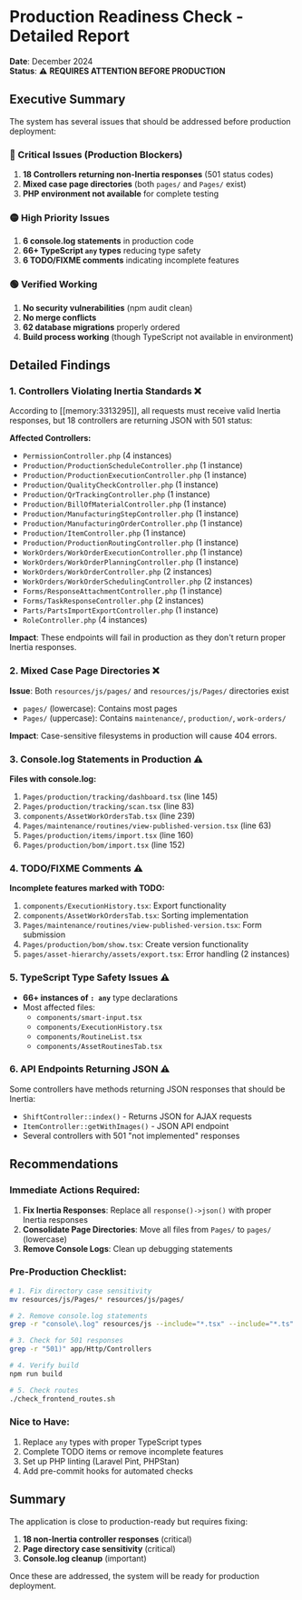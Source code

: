 # Production Readiness Check - Detailed Report
**Date**: December 2024  
**Status**: ⚠️ **REQUIRES ATTENTION BEFORE PRODUCTION**

## Executive Summary

The system has several issues that should be addressed before production deployment:

### 🔴 Critical Issues (Production Blockers)
1. **18 Controllers returning non-Inertia responses** (501 status codes)
2. **Mixed case page directories** (both `pages/` and `Pages/` exist)
3. **PHP environment not available** for complete testing

### 🟡 High Priority Issues
1. **6 console.log statements** in production code
2. **66+ TypeScript `any` types** reducing type safety
3. **6 TODO/FIXME comments** indicating incomplete features

### 🟢 Verified Working
1. **No security vulnerabilities** (npm audit clean)
2. **No merge conflicts**
3. **62 database migrations** properly ordered
4. **Build process working** (though TypeScript not available in environment)

## Detailed Findings

### 1. Controllers Violating Inertia Standards ❌
According to [[memory:3313295]], all requests must receive valid Inertia responses, but 18 controllers are returning JSON with 501 status:

**Affected Controllers:**
- `PermissionController.php` (4 instances)
- `Production/ProductionScheduleController.php` (1 instance)  
- `Production/ProductionExecutionController.php` (1 instance)
- `Production/QualityCheckController.php` (1 instance)
- `Production/QrTrackingController.php` (1 instance)
- `Production/BillOfMaterialController.php` (1 instance)
- `Production/ManufacturingStepController.php` (1 instance)
- `Production/ManufacturingOrderController.php` (1 instance)
- `Production/ItemController.php` (1 instance)
- `Production/ProductionRoutingController.php` (1 instance)
- `WorkOrders/WorkOrderExecutionController.php` (1 instance)
- `WorkOrders/WorkOrderPlanningController.php` (1 instance)
- `WorkOrders/WorkOrderController.php` (2 instances)
- `WorkOrders/WorkOrderSchedulingController.php` (2 instances)
- `Forms/ResponseAttachmentController.php` (1 instance)
- `Forms/TaskResponseController.php` (2 instances)
- `Parts/PartsImportExportController.php` (1 instance)
- `RoleController.php` (4 instances)

**Impact**: These endpoints will fail in production as they don't return proper Inertia responses.

### 2. Mixed Case Page Directories ❌
**Issue**: Both `resources/js/pages/` and `resources/js/Pages/` directories exist
- `pages/` (lowercase): Contains most pages
- `Pages/` (uppercase): Contains `maintenance/`, `production/`, `work-orders/`

**Impact**: Case-sensitive filesystems in production will cause 404 errors.

### 3. Console.log Statements in Production ⚠️
**Files with console.log:**
1. `Pages/production/tracking/dashboard.tsx` (line 145)
2. `Pages/production/tracking/scan.tsx` (line 83)
3. `components/AssetWorkOrdersTab.tsx` (line 239)
4. `Pages/maintenance/routines/view-published-version.tsx` (line 63)
5. `Pages/production/items/import.tsx` (line 160)
6. `Pages/production/bom/import.tsx` (line 152)

### 4. TODO/FIXME Comments ⚠️
**Incomplete features marked with TODO:**
1. `components/ExecutionHistory.tsx`: Export functionality
2. `components/AssetWorkOrdersTab.tsx`: Sorting implementation
3. `Pages/maintenance/routines/view-published-version.tsx`: Form submission
4. `Pages/production/bom/show.tsx`: Create version functionality
5. `pages/asset-hierarchy/assets/export.tsx`: Error handling (2 instances)

### 5. TypeScript Type Safety Issues ⚠️
- **66+ instances of `: any`** type declarations
- Most affected files:
  - `components/smart-input.tsx`
  - `components/ExecutionHistory.tsx`
  - `components/RoutineList.tsx`
  - `components/AssetRoutinesTab.tsx`

### 6. API Endpoints Returning JSON ⚠️
Some controllers have methods returning JSON responses that should be Inertia:
- `ShiftController::index()` - Returns JSON for AJAX requests
- `ItemController::getWithImages()` - JSON API endpoint
- Several controllers with 501 "not implemented" responses

## Recommendations

### Immediate Actions Required:
1. **Fix Inertia Responses**: Replace all `response()->json()` with proper Inertia responses
2. **Consolidate Page Directories**: Move all files from `Pages/` to `pages/` (lowercase)
3. **Remove Console Logs**: Clean up debugging statements

### Pre-Production Checklist:
```bash
# 1. Fix directory case sensitivity
mv resources/js/Pages/* resources/js/pages/

# 2. Remove console.log statements
grep -r "console\.log" resources/js --include="*.tsx" --include="*.ts"

# 3. Check for 501 responses
grep -r "501)" app/Http/Controllers

# 4. Verify build
npm run build

# 5. Check routes
./check_frontend_routes.sh
```

### Nice to Have:
1. Replace `any` types with proper TypeScript types
2. Complete TODO items or remove incomplete features
3. Set up PHP linting (Laravel Pint, PHPStan)
4. Add pre-commit hooks for automated checks

## Summary

The application is close to production-ready but requires fixing:
1. **18 non-Inertia controller responses** (critical)
2. **Page directory case sensitivity** (critical)
3. **Console.log cleanup** (important)

Once these are addressed, the system will be ready for production deployment.